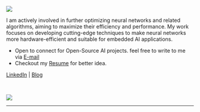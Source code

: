 <img src="https://capsule-render.vercel.app/api?type=waving&color=gradient&height=300&section=header&text=Hi!%20I%27m%20%20Vimal%20William.&fontSize=60"></img>


<p>
I am actively involved in further optimizing neural networks and related algorithms, aiming to maximize their efficiency and performance. My work focuses on developing cutting-edge techniques to make neural networks more hardware-efficient and suitable for embedded AI applications.
</p>

- Open to connect for Open-Source AI projects. feel free to write to me via [E-mail](mailto:vimalwilliam99@gmail.com)
- Checkout my [Resume](https://drive.google.com/file/d/1nEJmlZv-e3wvA52PkF2nIKrnIDWqjU-j/view?usp=sharing) for better idea. 

[LinkedIn](https://www.linkedin.com/in/vimal-william-6b24b0165/) | [Blog](https://vimalwill.github.io/)

<br>


![](https://github-readme-stats.vercel.app/api?username=VimalWill&theme=tokyonight&hide_border=false&include_all_commits=false&count_private=false)<br/>

---
<!-- Proudly created with GPRM ( https://gprm.itsvg.in ) -->
